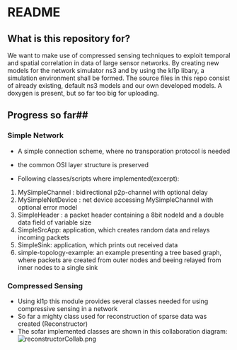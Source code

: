# README #

## What is this repository for? ##
We want to make use of compressed sensing techniques to exploit temporal and spatial correlation in data of large sensor networks. By creating new models for the network simulator ns3 and by using the kl1p libary, a simulation environment shall be formed. The source files in this repo consist of already existing, default  ns3 models and our own developed models. A doxygen is present, but so far too big for uploading.

## Progress so far##
### Simple Network ###
* A simple connection scheme, where no transporation protocol is needed
* the common OSI layer structure is preserved

* Following classes/scripts where implemented(excerpt):

1. MySimpleChannel : bidirectional p2p-channel with optional delay
2. MySimpleNetDevice : net device accessing MySimpleChannel with optional error model
3. SimpleHeader : a packet header containing a 8bit nodeId and  a double data field of variable size
4. SimpleSrcApp: application, which creates random data and relays incoming packets
5. SimpleSink: application, which prints out received data
6. simple-topology-example: an example presenting a tree based graph, where packets are created from outer nodes and beeing relayed from inner nodes to a single sink


### Compressed Sensing ###
* Using kl1p this module provides several classes needed for using compressive sensing in a network
* So far a mighty class used for reconstruction of sparse data was created (Reconstructor)
* The sofar implemented classes are shown in this collaboration diagram:
![reconstructorCollab.png](https://bitbucket.org/repo/BgkAo9z/images/2703443595-reconstructorCollab.png)